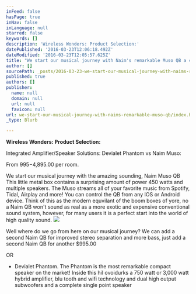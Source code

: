 ```yaml
---
inFeed: false
hasPage: true
inNav: false
inLanguage: null
starred: false
keywords: []
description: 'Wireless Wonders: Product Selection:'
datePublished: '2016-03-23T12:06:18.492Z'
dateModified: '2016-03-23T12:05:57.625Z'
title: "We start our musical journey with Naim's remarkable Muso QB a compact high power cube with the famous sound of Naim Audio and a killer app! \_Think of this little wonder as the modern equivilant\_"
author: []
sourcePath: _posts/2016-03-23-we-start-our-musical-journey-with-naims-remarkable-muso-qb.md
published: true
authors: []
publisher:
  name: null
  domain: null
  url: null
  favicon: null
url: we-start-our-musical-journey-with-naims-remarkable-muso-qb/index.html
_type: Blurb

---
```

**Wireless Wonders: Product Selection:**

Integrated Amplifier/Speaker Solutions: Devialet Phantom vs Naim Muso:

From $995-$4,895.00 per room.

We start our musical journey with the amazing sounding, Naim Muso QB This little metal box contains a surprising amount of power 450 watts  and multiple speakers. The Muso streams all of your favorite music from Spotify, Tidal, Airplay and more! You can control the QB from any IOS or Android device.  Think of this as the modern equvilant of the boom boxes of yore, no a Naim QB won't sound as real as a more exotic and expensive conventional sound system, however, for many users it is a perfect start into the world of high quality sound. ![](https://the-grid-user-content.s3-us-west-2.amazonaws.com/5fbbda9f-c9fe-4c60-be4d-e606a67b80e5.jpg)

Well where do we go from here on our musical journey? We can add a second Naim QB for improved stereo separation and more bass, just add a second Naim QB for another $995.00 

OR 

* Devialet Phantom. The Phantom is the most remarkable compact speaker on the market! Inside this hiI ovoidurks a 750 watt or 3,000 watt hybrid amplifier, blu tooth and wifi technology and dual high output subwoofers and a complete single point speaker